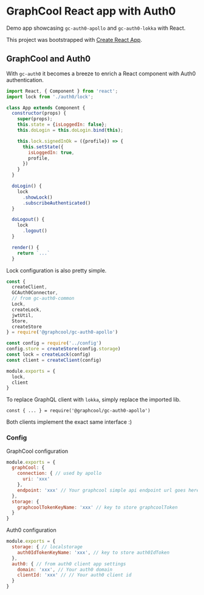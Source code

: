 # GraphCool React app with Auth0

Demo app showcasing `gc-auth0-apollo` and `gc-auth0-lokka` with React.

This project was bootstrapped with [Create React App](https://github.com/facebookincubator/create-react-app).

## GraphCool and Auth0

With `gc-auth0` it becomes a breeze to enrich a React component with Auth0 authentication.

```js
import React, { Component } from 'react';
import lock from './auth0/lock';

class App extends Component {
  constructor(props) {
    super(props);
    this.state = {isLoggedIn: false};
    this.doLogin = this.doLogin.bind(this);

    this.lock.signedInOk = ({profile}) => {
      this.setState({
        isLoggedIn: true,
        profile,
      })
    }
  }

  doLogin() {
    lock
      .showLock()
      .subscribeAuthenticated()
  }

  doLogout() {
    lock
      .logout()
  }

  render() {
    return `...`
  }
```

Lock configuration is also pretty simple.

```js
const {
  createClient,
  GCAuth0Connector,
  // from gc-auth0-common
  Lock,
  createLock,
  jwtUtil,
  Store,
  createStore
} = require('@graphcool/gc-auth0-apollo')

const config = require('../config')
config.store = createStore(config.storage)
const lock = createLock(config)
const client = createClient(config)

module.exports = {
  lock,
  client
}
```

To replace GraphQL client with `lokka`, simply replace the imported lib.

`const { ... } = require('@graphcool/gc-auth0-apollo')`

Both clients implement the exact same interface :)

### Config

GraphCool configuration

```js
module.exports = {
  graphCool: {
    connection: { // used by apollo
      uri: 'xxx'
    },
    endpoint: 'xxx' // Your graphcool simple api endpoint url goes here
  },
  storage: {
    graphcoolTokenKeyName: 'xxx' // key to store graphcoolToken
  }
}
```

Auth0 configuration

```js
module.exports = {
  storage: { // localstorage
    auth0IdTokenKeyName: 'xxx', // key to store auth0IdToken
  },
  auth0: { // from auth0 client app settings
    domain: 'xxx', // Your auth0 domain
    clientId: 'xxx' // // Your auth0 client id
  }
}
```
